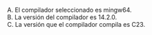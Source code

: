 A. El compilador seleccionado es mingw64.  
B. La versión del compilador es 14.2.0.  
C. La versión que el compilador compila es C23.
